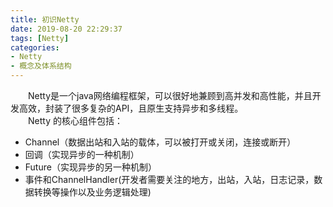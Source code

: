 ```yaml
---
title: 初识Netty
date: 2019-08-20 22:29:37
tags: [Netty]
categories:
- Netty
- 概念及体系结构
---   
```

&emsp;&emsp;Netty是一个java网络编程框架，可以很好地兼顾到高并发和高性能，并且开发高效，封装了很多复杂的API，且原生支持异步和多线程。    
&emsp;&emsp;Netty 的核心组件包括：    
- Channel（数据出站和入站的载体，可以被打开或关闭，连接或断开）
- 回调（实现异步的一种机制）
- Future（实现异步的另一种机制）
- 事件和ChannelHandler(开发者需要关注的地方，出站，入站，日志记录，数据转换等操作以及业务逻辑处理)
